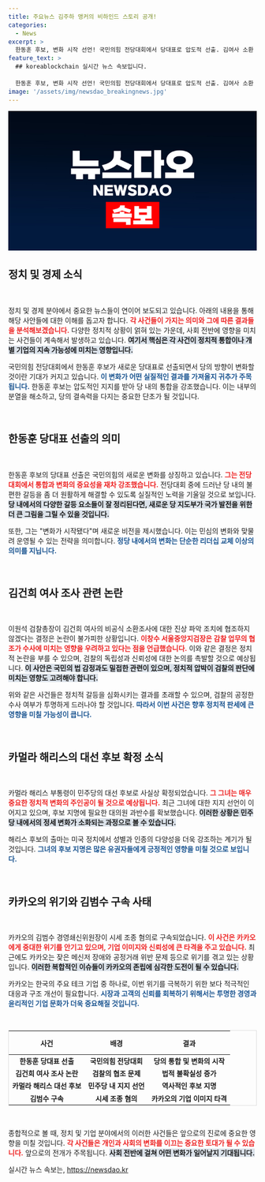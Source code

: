 ```yaml
---
title: 주요뉴스 김주하 앵커의 비하인드 스토리 공개!
categories:
  - News
excerpt: >
  한동훈 후보, 변화 시작 선언! 국민의힘 전당대회에서 당대표로 압도적 선출. 김여사 소환 조사에 검찰 갈등, 카멀라 해리스 대선 후보 확정적! 김범수 구속으로 카카오 위기 고조! 클릭하여 자세히 알아보세요!
feature_text: >
  ## koreablockchain 실시간 뉴스 속보입니다.

  한동훈 후보, 변화 시작 선언! 국민의힘 전당대회에서 당대표로 압도적 선출. 김여사 소환 조사에 검찰 갈등, 카멀라 해리스 대선 후보 확정적! 김범수 구속으로 카카오 위기 고조! 클릭하여 자세히 알아보세요!
image: '/assets/img/newsdao_breakingnews.jpg'
---
```


<p><img src="/assets/img/newsdao_breakingnews.jpg" alt="koreablockchain 속보" /></p>

<h2 data-ke-size="size26">정치 및 경제 소식</h2>

<p data-ke-size="size16">&nbsp;</p>

<p>정치 및 경제 분야에서 중요한 뉴스들이 연이어 보도되고 있습니다. 아래의 내용을 통해 해당 사안들에 대한 이해를 돕고자 합니다. <b><span style="color: #ee2323;">각 사건들이 가지는 의미와 그에 따른 결과들을 분석해보겠습니다.</span></b> 다양한 정치적 상황이 얽혀 있는 가운데, 사회 전반에 영향을 미치는 사건들이 계속해서 발생하고 있습니다. <b><span style="background-color: #21538527;">여기서 핵심은 각 사건이 정치적 통합이나 개별 기업의 지속 가능성에 미치는 영향입니다.</span></b></p>

<p>국민의힘 전당대회에서 한동훈 후보가 새로운 당대표로 선출되면서 당의 방향이 변화할 것이란 기대가 커지고 있습니다. <b><span style="color: #1a5490;">이 변화가 어떤 실질적인 결과를 가져올지 귀추가 주목됩니다.</span></b> 한동훈 후보는 압도적인 지지를 받아 당 내의 통합을 강조했습니다. 이는 내부의 분열을 해소하고, 당의 결속력을 다지는 중요한 단초가 될 것입니다.</p>

<p data-ke-size="size16">&nbsp;</p>

<h2 data-ke-size="size26">한동훈 당대표 선출의 의미</h2>

<p data-ke-size="size16">&nbsp;</p>

<p>한동훈 후보의 당대표 선출은 국민의힘의 새로운 변화를 상징하고 있습니다. <b><span style="color: #ee2323;">그는 전당대회에서 통합과 변화의 중요성을 재차 강조했습니다.</span></b> 전당대회 중에 드러난 당 내의 불편한 갈등을 좀 더 원활하게 해결할 수 있도록 실질적인 노력을 기울일 것으로 보입니다. <b><span style="background-color: #21538527;">당 내에서의 다양한 갈등 요소들이 잘 정리된다면, 새로운 당 지도부가 국가 발전을 위한 더 큰 그림을 그릴 수 있을 것입니다.</span></b></p>

<p>또한, 그는 "변화가 시작됐다"며 새로운 비전을 제시했습니다. 이는 민심의 변화와 맞물려 운영될 수 있는 전략을 의미합니다. <b><span style="color: #1a5490;">정당 내에서의 변화는 단순한 리더십 교체 이상의 의미를 지닙니다.</span></b></p>

<p data-ke-size="size16">&nbsp;</p>

<h2 data-ke-size="size26">김건희 여사 조사 관련 논란</h2>

<p data-ke-size="size16">&nbsp;</p>

<p>이원석 검찰총장이 김건희 여사의 비공식 소환조사에 대한 진상 파악 조치에 협조하지 않겠다는 결정은 논란이 불가피한 상황입니다. <b><span style="color: #ee2323;">이창수 서울중앙지검장은 감찰 업무의 협조가 수사에 미치는 영향을 우려하고 있다는 점을 언급했습니다.</span></b> 이와 같은 결정은 정치적 논란을 부를 수 있으며, 검찰의 독립성과 신뢰성에 대한 논의를 촉발할 것으로 예상됩니다. <b><span style="background-color: #21538527;">이 사안은 국민의 법 감정과도 밀접한 관련이 있으며, 정치적 압박이 검찰의 판단에 미치는 영향도 고려해야 합니다.</span></b></p>

<p>위와 같은 사건들은 정치적 갈등을 심화시키는 결과를 초래할 수 있으며, 검찰의 공정한 수사 여부가 투명하게 드러나야 할 것입니다. <b><span style="color: #1a5490;">따라서 이번 사건은 향후 정치적 판세에 큰 영향을 미칠 가능성이 큽니다.</span></b></p>

<p data-ke-size="size16">&nbsp;</p>

<h2 data-ke-size="size26">카멀라 해리스의 대선 후보 확정 소식</h2>

<p data-ke-size="size16">&nbsp;</p>

<p>카멀라 해리스 부통령이 민주당의 대선 후보로 사실상 확정되었습니다. <b><span style="color: #ee2323;">그 그녀는 매우 중요한 정치적 변화의 주인공이 될 것으로 예상됩니다.</span></b> 최근 그녀에 대한 지지 선언이 이어지고 있으며, 후보 지명에 필요한 대의원 과반수를 확보했습니다. <b><span style="background-color: #21538527;">이러한 상황은 민주당 내에서의 정세 변화가 소화되는 과정으로 볼 수 있습니다.</span></b></p>

<p>해리스 후보의 출마는 미국 정치에서 성별과 인종의 다양성을 더욱 강조하는 계기가 될 것입니다. <b><span style="color: #1a5490;">그녀의 후보 지명은 많은 유권자들에게 긍정적인 영향을 미칠 것으로 보입니다.</span></b></p>

<p data-ke-size="size16">&nbsp;</p>

<h2 data-ke-size="size26">카카오의 위기와 김범수 구속 사태</h2>

<p data-ke-size="size16">&nbsp;</p>

<p>카카오의 김범수 경영쇄신위원장이 시세 조종 혐의로 구속되었습니다. <b><span style="color: #ee2323;">이 사건은 카카오에게 중대한 위기를 안기고 있으며, 기업 이미지와 신뢰성에 큰 타격을 주고 있습니다.</span></b> 최근에도 카카오는 잦은 메신저 장애와 공정거래 위반 문제 등으로 위기를 겪고 있는 상황입니다. <b><span style="background-color: #21538527;">이러한 복합적인 이슈들이 카카오의 존립에 심각한 도전이 될 수 있습니다.</span></b></p>

<p>카카오는 한국의 주요 테크 기업 중 하나로, 이번 위기를 극복하기 위한 보다 적극적인 대응과 구조 개선이 필요합니다. <b><span style="color: #1a5490;">시장과 고객의 신뢰를 회복하기 위해서는 투명한 경영과 윤리적인 기업 문화가 더욱 중요해질 것입니다.</span></b></p>

<p data-ke-size="size16">&nbsp;</p>

<table style="width: 100%; border-collapse: collapse; border: 1px solid #dddddd;">
    <thead>
        <tr>
            <th style="text-align: center; height: 40px;"><b>사건</b></th>
            <th style="text-align: center; height: 40px;"><b>배경</b></th>
            <th style="text-align: center; height: 40px;"><b>결과</b></th>
        </tr>
    </thead>
    <tbody>
        <tr>
            <td style="text-align: center; height: 17px;"><b>한동훈 당대표 선출</b></td>
            <td style="text-align: center; height: 17px;"><b>국민의힘 전당대회</b></td>
            <td style="text-align: center; height: 17px;"><b>당의 통합 및 변화의 시작</b></td>
        </tr>
        <tr>
            <td style="text-align: center; height: 17px;"><b>김건희 여사 조사 논란</b></td>
            <td style="text-align: center; height: 17px;"><b>검찰의 협조 문제</b></td>
            <td style="text-align: center; height: 17px;"><b>법적 불확실성 증가</b></td>
        </tr>
        <tr>
            <td style="text-align: center; height: 17px;"><b>카멀라 해리스 대선 후보</b></td>
            <td style="text-align: center; height: 17px;"><b>민주당 내 지지 선언</b></td>
            <td style="text-align: center; height: 17px;"><b>역사적인 후보 지명</b></td>
        </tr>
        <tr>
            <td style="text-align: center; height: 17px;"><b>김범수 구속</b></td>
            <td style="text-align: center; height: 17px;"><b>시세 조종 혐의</b></td>
            <td style="text-align: center; height: 17px;"><b>카카오의 기업 이미지 타격</b></td>
        </tr>
    </tbody>
</table>

<p data-ke-size="size16">&nbsp;</p>

<p>종합적으로 볼 때, 정치 및 기업 분야에서의 이러한 사건들은 앞으로의 진로에 중요한 영향을 미칠 것입니다. <b><span style="color: #ee2323;">각 사건들은 개인과 사회의 변화를 이끄는 중요한 토대가 될 수 있습니다.</span></b> 앞으로의 전개가 주목됩니다. <b><span style="background-color: #21538527;">사회 전반에 걸쳐 어떤 변화가 일어날지 기대됩니다.</span></b></p>
실시간 뉴스 속보는, <a href="https://newsdao.kr" rel="dofollow">https://newsdao.kr</a>


